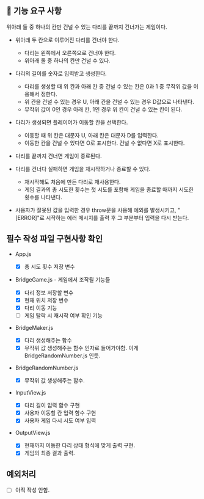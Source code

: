 ## 🚀 기능 요구 사항

위아래 둘 중 하나의 칸만 건널 수 있는 다리를 끝까지 건너가는 게임이다.

- 위아래 두 칸으로 이루어진 다리를 건너야 한다.

  - 다리는 왼쪽에서 오른쪽으로 건너야 한다.
  - 위아래 둘 중 하나의 칸만 건널 수 있다.

- 다리의 길이를 숫자로 입력받고 생성한다.

  - 다리를 생성할 때 위 칸과 아래 칸 중 건널 수 있는 칸은 0과 1 중 무작위 값을 이용해서 정한다.
  - 위 칸을 건널 수 있는 경우 U, 아래 칸을 건널 수 있는 경우 D값으로 나타낸다.
  - 무작위 값이 0인 경우 아래 칸, 1인 경우 위 칸이 건널 수 있는 칸이 된다.

- 다리가 생성되면 플레이어가 이동할 칸을 선택한다.

  - 이동할 때 위 칸은 대문자 U, 아래 칸은 대문자 D를 입력한다.
  - 이동한 칸을 건널 수 있다면 O로 표시한다. 건널 수 없다면 X로 표시한다.

- 다리를 끝까지 건너면 게임이 종료된다.

- 다리를 건너다 실패하면 게임을 재시작하거나 종료할 수 있다.

  - 재시작해도 처음에 만든 다리로 재사용한다.
  - 게임 결과의 총 시도한 횟수는 첫 시도를 포함해 게임을 종료할 때까지 시도한 횟수를 나타낸다.

- 사용자가 잘못된 값을 입력한 경우 throw문을 사용해 예외를 발생시키고, "[ERROR]"로 시작하는 에러 메시지를 출력 후 그 부분부터 입력을 다시 받는다.

## 필수 작성 파일 구현사항 확인

- App.js

  - [x] 총 시도 횟수 저장 변수

- BridgeGame.js - 게임에서 조작될 기능들

  - [x] 다리 정보 저장할 변수
  - [x] 현재 위치 저장 변수
  - [x] 다리 이동 기능
  - [ ] 게임 탈락 시 재시작 여부 확인 기능

- BridgeMaker.js

  - [x] 다리 생성해주는 함수
  - [x] 무작위 값 생성해주는 함수 인자로 들어가야함. 이게 BridgeRandomNumber.js 인듯.

- BridgeRandomNumber.js

  - [x] 무작위 값 생성해주는 함수.

- InputView.js

  - [x] 다리 길이 입력 함수 구현
  - [x] 사용자 이동할 칸 입력 함수 구현
  - [x] 사용자 게임 다시 시도 여부 입력

- OutputView.js
  - [x] 현재까지 이동한 다리 상태 형식에 맞게 출력 구현.
  - [x] 게임의 최종 결과 출력.

## 예외처리

- [ ] 아직 작성 안함.

